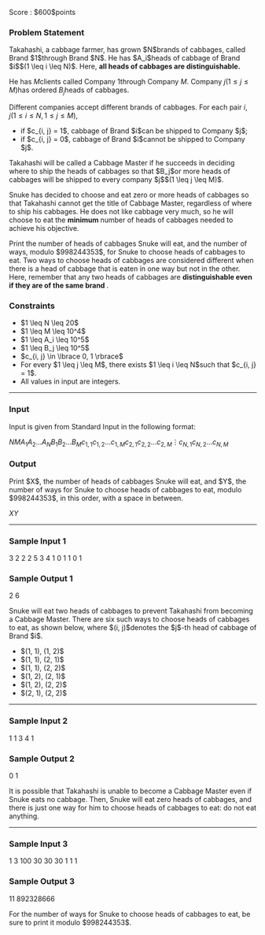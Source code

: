 
<div>

<span>

<span>

<p>
Score : $600$points
</p>

<div>

<section>

### **Problem Statement**

<p>
Takahashi, a cabbage farmer, has grown $N$brands of cabbages, called Brand $1$through Brand $N$. He has $A_i$heads of cabbage of Brand $i$$(1 \leq i \leq N)$. Here, 
<strong>
all heads of cabbages are distinguishable.
</strong>


He has $M$clients called Company $1$through Company $M$. Company $j$$(1 \leq j \leq M)$has ordered $B_j$heads of cabbages.

Different companies accept different brands of cabbages. For each pair $i, j$$(1 \leq i \leq N, 1 \leq j \leq M)$,
</p>

<ul>

<li>
if $c_{i, j} = 1$, cabbage of Brand $i$can be shipped to Company $j$;
</li>

<li>
if $c_{i, j} = 0$, cabbage of Brand $i$cannot be shipped to Company $j$.
</li>

</ul>

<p>
Takahashi will be called a Cabbage Master if he succeeds in deciding where to ship the heads of cabbages so that $B_j$or more heads of cabbages will be shipped to every company $j$$(1 \leq j \leq M)$.
</p>

<p>
Snuke has decided to choose and eat zero or more heads of cabbages so that Takahashi cannot get the title of Cabbage Master, regardless of where to ship his cabbages. He does not like cabbage very much, so he will choose to eat the 
<strong>
minimum
</strong>
number of heads of cabbages needed to achieve his objective.
</p>

<p>
Print the number of heads of cabbages Snuke will eat, and the number of ways, modulo $998244353$, for Snuke to choose heads of cabbages to eat. Two ways to choose heads of cabbages are considered different when there is a head of cabbage that is eaten in one way but not in the other. Here, remember that any two heads of cabbages are 
<strong>
distinguishable even if they are of the same brand
</strong>
.
</p>

</section>

</div>

<div>

<section>

### **Constraints**

<ul>

<li>
$1 \leq N \leq 20$
</li>

<li>
$1 \leq M \leq 10^4$
</li>

<li>
$1 \leq A_i \leq 10^5$
</li>

<li>
$1 \leq B_j \leq 10^5$
</li>

<li>
$c_{i, j} \in \lbrace 0, 1 \rbrace$
</li>

<li>
For every $1 \leq j \leq M$, there exists $1 \leq i \leq N$such that $c_{i, j} = 1$.
</li>

<li>
All values in input are integers.
</li>

</ul>

</section>

</div>

---

<div>

<div>

<section>

### **Input**

<p>
Input is given from Standard Input in the following format:
</p>

<div>

$N$$M$$A_1$$A_2$$\ldots$$A_N$$B_1$$B_2$$\ldots$$B_M$$c_{1, 1}$$c_{1, 2}$$\ldots$$c_{1, M}$$c_{2, 1}$$c_{2, 2}$$\ldots$$c_{2, M}$$\vdots$$c_{N, 1}$$c_{N, 2}$$\ldots$$c_{N, M}$
</div>

</section>

</div>

<div>

<section>

### **Output**

<p>
Print $X$, the number of heads of cabbages Snuke will eat, and $Y$, the number of ways for Snuke to choose heads of cabbages to eat, modulo $998244353$, in this order, with a space in between.
</p>

<div>

$X$$Y$
</div>

</section>

</div>

</div>

---

<div>

<section>

### **Sample Input 1**

<div>

3 2
2 2 5
3 4
1 0
1 1
0 1

</div>

</section>

</div>

<div>

<section>

### **Sample Output 1**

<div>

2 6

</div>

<p>
Snuke will eat two heads of cabbages to prevent Takahashi from becoming a Cabbage Master. There are six such ways to choose heads of cabbages to eat, as shown below, where $(i, j)$denotes the $j$-th head of cabbage of Brand $i$.
</p>

<ul>

<li>
$(1, 1), (1, 2)$
</li>

<li>
$(1, 1), (2, 1)$
</li>

<li>
$(1, 1), (2, 2)$
</li>

<li>
$(1, 2), (2, 1)$
</li>

<li>
$(1, 2), (2, 2)$
</li>

<li>
$(2, 1), (2, 2)$
</li>

</ul>

</section>

</div>

---

<div>

<section>

### **Sample Input 2**

<div>

1 1
3
4
1

</div>

</section>

</div>

<div>

<section>

### **Sample Output 2**

<div>

0 1

</div>

<p>
It is possible that Takahashi is unable to become a Cabbage Master even if Snuke eats no cabbage.
Then, Snuke will eat zero heads of cabbages, and there is just one way for him to choose heads of cabbages to eat: do not eat anything.
</p>

</section>

</div>

---

<div>

<section>

### **Sample Input 3**

<div>

1 3
100
30 30 30
1 1 1

</div>

</section>

</div>

<div>

<section>

### **Sample Output 3**

<div>

11 892328666

</div>

<p>
For the number of ways for Snuke to choose heads of cabbages to eat, be sure to print it modulo $998244353$.
</p>

</section>

</div>

</span>

</span>

</div>

